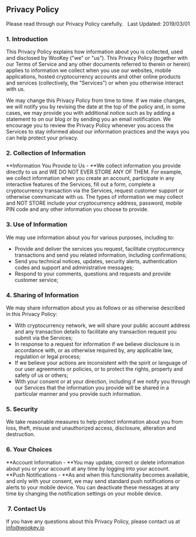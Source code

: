 ## Privacy Policy

Please read through our Privacy Policy carefully.
 
Last Updated: 2019/03/01

### **1. Introduction**

This Privacy Policy explains how information about you is collected, used and disclosed by WooKey ("we" or "us"). This Privacy Policy (together with our Terms of Service and any other documents referred to therein or herein) applies to information we collect when you use our websites, mobile applications, hosted cryptocurrency accounts and other online products and services (collectively, the "Services") or when you otherwise interact with us.

We may change this Privacy Policy from time to time. If we make changes, we will notify you by revising the date at the top of the policy and, in some cases, we may provide you with additional notice such as by adding a statement to on our blog or by sending you an email notification. We encourage you to review the Privacy Policy whenever you access the Services to stay informed about our information practices and the ways you can help protect your privacy.

### **2. Collection of Information**

**Information You Provide to Us - **We collect information you provide directly to us and WE DO NOT EVER STORE ANY OF THEM. For example, we collect information when you create an account, participate in any interactive features of the Services, fill out a form, complete a cryptocurrency transaction via the Services, request customer support or otherwise communicate with us. The types of information we may collect and NOT STORE include your cryptocurrency address, password, mobile PIN code and any other information you choose to provide.

### **3. Use of Information**

We may use information about you for various purposes, including to:

* Provide and deliver the services you request, facilitate cryptocurrency transactions and send you related information, including confirmations;
* Send you technical notices, updates, security alerts, authentication codes and support and administrative messages;
* Respond to your comments, questions and requests and provide customer service;

### **4. Sharing of Information**

We may share information about you as follows or as otherwise described in this Privacy Policy:

* With cryptocurrency network, we will share your public account address and any transaction details to facilitate any transaction request you submit via the Services;
* In response to a request for information if we believe disclosure is in accordance with, or as otherwise required by, any applicable law, regulation or legal process;
* If we believe your actions are inconsistent with the spirit or language of our user agreements or policies, or to protect the rights, property and safety of us or others;
* With your consent or at your direction, including if we notify you through our Services that the information you provide will be shared in a particular manner and you provide such information.

### **5. Security**

We take reasonable measures to help protect information about you from loss, theft, misuse and unauthorized access, disclosure, alteration and destruction.

### **6. Your Choices**

**Account Information - **You may update, correct or delete information about you or your account at any time by logging into your account.
 
**Push Notifications - **As and when this functionality becomes available, and only with your consent, we may send standard push notifications or alerts to your mobile device. You can deactivate these messages at any time by changing the notification settings on your mobile device.

###  **7. Contact Us**

If you have any questions about this Privacy Policy, please contact us at info@wookey.io
